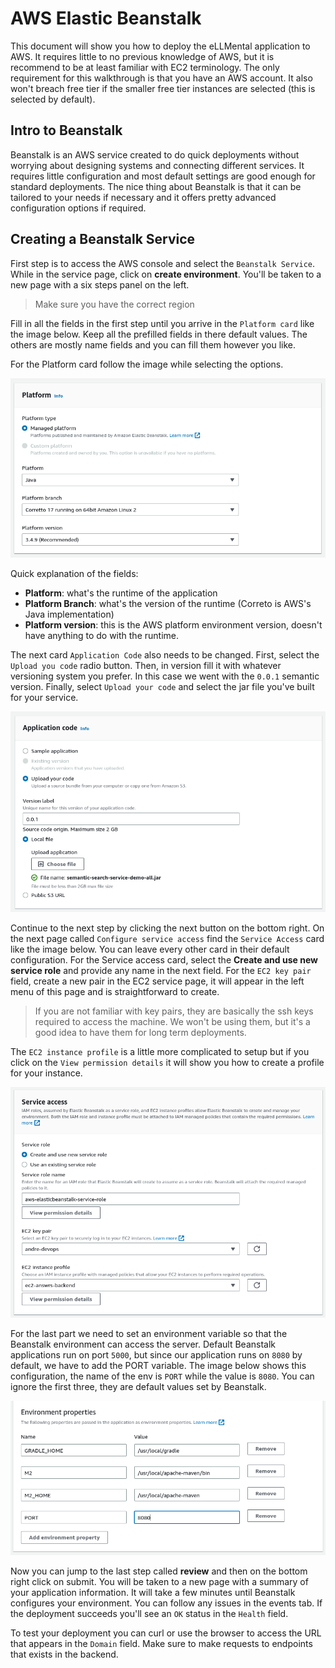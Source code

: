 # AWS Elastic Beanstalk

This document will show you how to deploy the eLLMental application to AWS. It requires little to no previous knowledge of AWS, but it is recommend to be at least familiar with EC2 terminology. The only requirement for this walkthrough is that you have an AWS account. It also won't breach free tier if the smaller free tier instances are selected (this is selected by default).

## Intro to Beanstalk

Beanstalk is an AWS service created to do quick deployments without worrying about designing systems and connecting different services. It requires little configuration and most default settings are good enough for standard deployments. The nice thing about Beanstalk is that it can be tailored to your needs if necessary and it offers pretty advanced configuration options if required.

## Creating a Beanstalk Service

First step is to access the AWS console and select the `Beanstalk Service`. While in the service page, click on __create environment__. You'll be taken to a new page with a six steps panel on the left.

> Make sure you have the correct region

Fill in all the fields in the first step until you arrive in the `Platform card` like the image below. Keep all the prefilled fields in there default values. The others are mostly name fields and you can fill them however you like.

For the Platform card follow the image while selecting the options.

![Beanstalk Platform Image](./media/beanstalk-platform.png)

Quick explanation of the fields:

- __Platform__: what's the runtime of the application
- __Platform Branch__: what's the version of the runtime (Correto is AWS's Java implementation)
- __Platform version__: this is the AWS platform environment version, doesn't have anything to do with the runtime. 

The next card `Application Code` also needs to be changed. First, select the `Upload you code` radio button. Then, in version fill it with whatever versioning system you prefer. In this case we went with the `0.0.1` semantic version. Finally, select `Upload your code` and select the jar file you've built for your service.

![Beanstalk Code Image](./media/beanstalk-app-code.png)


Continue to the next step by clicking the next button on the bottom right. On the next page called `Configure service access` find the `Service Access` card like the image below. You can leave every other card in their default configuration. For the Service access card, select the __Create and use new service role__ and provide any name in the next field. For the `EC2 key pair` field, create a new pair in the EC2 service page, it will appear in the left menu of this page and is straightforward to create.

> If you are not familiar with key pairs, they are basically the ssh keys required to access the machine. We won't be using them, but it's a good idea to have them for long term deployments. 

The `EC2 instance profile` is a little more complicated to setup but if you click on the `View permission details` it will show you how to create a profile for your instance.

![Beanstalk Code Image](./media/beanstalk-service-access.png)


For the last part we need to set an environment variable so that the Beanstalk environment can access the server. Default Beanstalk applications run on port `5000`, but since our application runs on `8080` by default, we have to add the PORT variable. The image below shows this configuration, the name of the env is `PORT` while the value is `8080`. You can ignore the first three, they are default values set by Beanstalk.

![Beanstalk Code Image](./media/beanstalk-env-variables.png)

Now you can jump to the last step called __review__ and then on the bottom right click on submit. You will be taken to a new page with a summary of your application information. It will take a few minutes until Beanstalk configures your environment. You can follow any issues in the events tab. If the deployment succeeds you'll see an `OK` status in the `Health` field.

To test your deployment you can curl or use the browser to access the URL that appears in the `Domain` field. Make sure to make requests to endpoints that exists in the backend. 